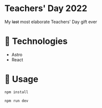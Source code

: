 # Teachers' Day 2022
My ~~last~~ most elaborate Teachers' Day gift ever

# 🤖 Technologies
- Astro
- React

# 🔨 Usage
```bash
npm install
```

```bash
npm run dev
```
